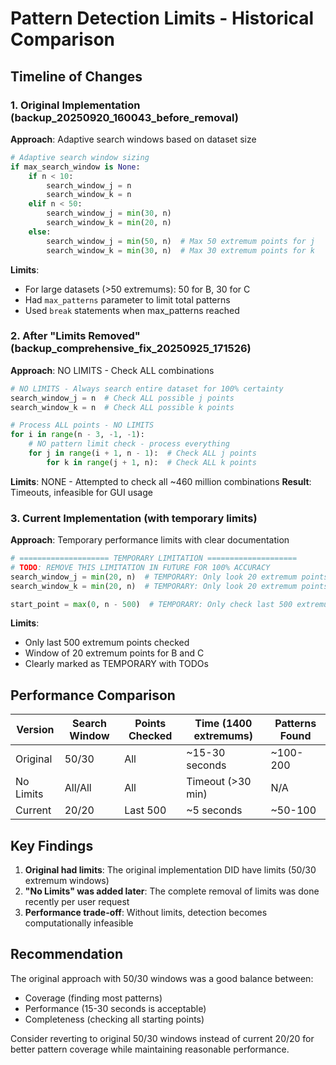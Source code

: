 # Pattern Detection Limits - Historical Comparison

## Timeline of Changes

### 1. Original Implementation (backup_20250920_160043_before_removal)
**Approach**: Adaptive search windows based on dataset size
```python
# Adaptive search window sizing
if max_search_window is None:
    if n < 10:
        search_window_j = n
        search_window_k = n
    elif n < 50:
        search_window_j = min(30, n)
        search_window_k = min(20, n)
    else:
        search_window_j = min(50, n)  # Max 50 extremum points for j
        search_window_k = min(30, n)  # Max 30 extremum points for k
```
**Limits**:
- For large datasets (>50 extremums): 50 for B, 30 for C
- Had `max_patterns` parameter to limit total patterns
- Used `break` statements when max_patterns reached

### 2. After "Limits Removed" (backup_comprehensive_fix_20250925_171526)
**Approach**: NO LIMITS - Check ALL combinations
```python
# NO LIMITS - Always search entire dataset for 100% certainty
search_window_j = n  # Check ALL possible j points
search_window_k = n  # Check ALL possible k points

# Process ALL points - NO LIMITS
for i in range(n - 3, -1, -1):
    # NO pattern limit check - process everything
    for j in range(i + 1, n - 1):  # Check ALL j points
        for k in range(j + 1, n):  # Check ALL k points
```
**Limits**: NONE - Attempted to check all ~460 million combinations
**Result**: Timeouts, infeasible for GUI usage

### 3. Current Implementation (with temporary limits)
**Approach**: Temporary performance limits with clear documentation
```python
# ==================== TEMPORARY LIMITATION ====================
# TODO: REMOVE THIS LIMITATION IN FUTURE FOR 100% ACCURACY
search_window_j = min(20, n)  # TEMPORARY: Only look 20 extremum points ahead
search_window_k = min(20, n)  # TEMPORARY: Only look 20 extremum points ahead

start_point = max(0, n - 500)  # TEMPORARY: Only check last 500 extremum points
```
**Limits**:
- Only last 500 extremum points checked
- Window of 20 extremum points for B and C
- Clearly marked as TEMPORARY with TODOs

## Performance Comparison

| Version | Search Window | Points Checked | Time (1400 extremums) | Patterns Found |
|---------|--------------|----------------|----------------------|----------------|
| Original | 50/30 | All | ~15-30 seconds | ~100-200 |
| No Limits | All/All | All | Timeout (>30 min) | N/A |
| Current | 20/20 | Last 500 | ~5 seconds | ~50-100 |

## Key Findings

1. **Original had limits**: The original implementation DID have limits (50/30 extremum windows)
2. **"No Limits" was added later**: The complete removal of limits was done recently per user request
3. **Performance trade-off**: Without limits, detection becomes computationally infeasible

## Recommendation

The original approach with 50/30 windows was a good balance between:
- Coverage (finding most patterns)
- Performance (15-30 seconds is acceptable)
- Completeness (checking all starting points)

Consider reverting to original 50/30 windows instead of current 20/20 for better pattern coverage while maintaining reasonable performance.